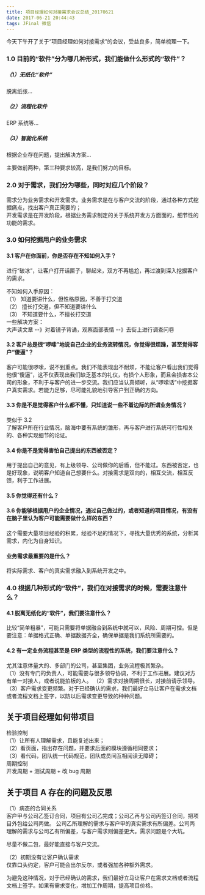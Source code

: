 ```yaml
---
title: 项目经理如何对接需求会议总结_20170621
date: 2017-06-21 20:44:43
tags: JFinal 微信
---
```


今天下午开了关于“项目经理如何对接需求”的会议，受益良多，简单梳理一下。   
### 1.0 目前的“软件”分为哪几种形式，我们能做什么形式的“软件”？   
##### （1）无纸化“软件”    
脱离纸张...  
##### （2）流程化软件  
ERP 系统等... 
##### （3）智能化系统  
根据企业存在问题，提出解决方案...  
  
主要做前两种，第三种要求较高，是我们努力的目标。
  
### 2.0 对于需求，我们分为哪些，同时对应几个阶段？  
需求分为业务需求和开发需求。业务需求是在与客户交流的阶段，通过各种方式挖掘痛点，找出客户真正需要的；  
开发需求是在开发阶段，根据业务需求制定的关于系统开发方方面面的，细节性的功能的需求。  

### 3.0 如何挖掘用户的业务需求    
#### 3.1 客户在你面前，你是否存在不知如何入手？   
进行“破冰”，让客户打开话匣子，聊起来，双方不再尴尬，再过渡到深入挖掘客户的需求。 
    
不知如何入手原因：      
（1） 知道要讲什么，但性格原因，不善于打交道  
（2） 擅长打交道，但不知道要讲什么   
（3） 不知道要什么，不擅长打交道   
一些解决方案：   
大声读文章 --》对着镜子背诵，观察面部表情 --》去街上进行调查问卷    



#### 3.2 客户总是很“啰嗦”地说自己企业的业务流转情况，你觉得很烦躁，甚至觉得客户“傻逼”？    
客户可能很啰嗦，说不到重点。我们不能表现出不耐烦，不能让客户看出我们觉得他很“傻逼”，这不仅表现出我们缺乏基本的礼仪，有损个人形象，而且会损害本公司的形象，不利于与客户的进一步交流。我们应当认真倾听，从“啰嗦话”中挖掘客户真实需求。若能力足够，尽可能礼貌地引导客户到正确的方向。   
  
#### 3.3 你是不是觉得客户什么都不懂，只知道说一些不着边际的所谓业务情况？   
类似于 3.2  
了解客户所在行业情况，脑海中要有系统的雏形，再与客户进行系统可行性相关的、各种实现细节的论证。  

#### 3.4 你是不是觉得害怕自己提出的东西被否定？  
用于提出自己的意见，有上级领导、公司做你的后盾，但不能过。东西被否定，也是好现象，说明客户知道自己想要什么。对接需求是双向的，相互交流，相互反馈，利于工作进展。  

#### 3.5 你觉得还有什么？  

#### 3.6 你能够根据用户的企业情况，通过自己做过的，或者知道的项目情况，有没有在脑子里认为客户可能需要做什么样的东西？  
这个需要大量项目经验的积累，经验不足的情况下，寻找大量优秀的系统，分析其需求，内化为自身知识。  

#### 业务需求最重要的是什么？  
将实际需求、客户的真实需求融入到系统开发之中。  

### 4.0 根据几种形式的“软件”，我们在对接需求的时候，需要注意什么？  
#### 4.1 脱离无纸化的“软件”，我们要注意什么？  
比较“简单粗暴”，可能只需要将单据融合到系统中就可以，风险、周期可控。但是要注意：单据格式正确、单据数据齐全，确保单据是我们系统所需要的。  

#### 4.2 有一定业务流程甚至是 ERP 类型的流程性的系统，我们要注意什么？  
尤其注意体量大的、多部门的公司，甚至集团，业务流程极其繁杂。  
（1）没有专门的负责人，可能需要与很多领导协调，不利于工作进展。建议对方有单一对接人，或者说能拍板的人。
（2）需求对接周期很长，对接前请示领导。  
（3）客户需求变更频繁。对于已经确认的需求，我们最好立马让客户在需求文档或者流程文档上签字，以防以后需求变更导致的种种问题。
  
## 关于项目经理如何带项目    
检验控制    
（1）让所有人理解需求，且能复述出来；  
（2）看页面，指出存在问题，并要求后面的模块遵循相同要求；  
（3）看代码，团队统一代码规范，团队成员间互相阅读无障碍；  
周期控制  
开发周期 + 测试周期 + 改 bug 周期 
  
## 关于项目 A 存在的问题及反思  
（1）病态的合同关系  
客户甲与公司乙签订合同，项目有公司乙完成；公司乙再与公司丙签订合同，把项目外包给公司丙做。
公司乙所理解的需求与客户甲的真实需求有所偏差。公司丙理解的需求与公司乙有所偏差，与客户需求则偏差更大。需求问题是个大坑。  

尽量不做二包，最好能直接与客户交流。
  
（2）初期没有让客户确认需求  
仅靠口头约定，客户可能会出尔反尔，或者强加各种额外需求。  
  
为避免这种情况，对于已经确认的需求，我们最好立马让客户在需求文档或者流程文档上签字。如果有需求变化，增加工作周期，提高项目价格。